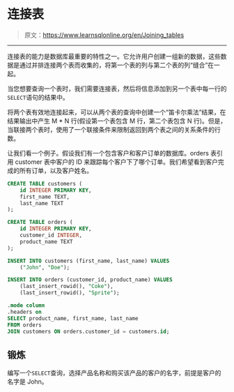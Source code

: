 # 连接表

> 原文：<https://www.learnsqlonline.org/en/Joining_tables>

* * *

连接表的能力是数据库最重要的特性之一。它允许用户创建一组新的数据，这些数据是通过并排连接两个表而收集的，将第一个表的列与第二个表的列“缝合”在一起。

当您想要查询一个表时，我们需要连接表，然后将信息添加到另一个表中每一行的`SELECT`语句的结果中。

将两个表有效地连接起来，可以从两个表的查询中创建一个“笛卡尔乘法”结果，在结果输出中产生 M * N 行(假设第一个表包含 M 行，第二个表包含 N 行)。但是，当联接两个表时，使用了一个联接条件来限制返回到两个表之间的关系条件的行数。

让我们看一个例子。假设我们有一个包含客户和客户订单的数据库。orders 表引用 customer 表中客户的 ID 来跟踪每个客户下了哪个订单。我们希望看到客户完成的所有订单，以及客户姓名。

```sql
CREATE TABLE customers (
    id INTEGER PRIMARY KEY,
    first_name TEXT,
    last_name TEXT
);

CREATE TABLE orders (
    id INTEGER PRIMARY KEY,
    customer_id INTEGER,
    product_name TEXT
);

INSERT INTO customers (first_name, last_name) VALUES
    ("John", "Doe");

INSERT INTO orders (customer_id, product_name) VALUES
    (last_insert_rowid(), "Coke"),
    (last_insert_rowid(), "Sprite");

.mode column
.headers on
SELECT product_name, first_name, last_name
FROM orders
JOIN customers ON orders.customer_id = customers.id; 
```

## 锻炼

编写一个`SELECT`查询，选择产品名称和购买该产品的客户的名字，前提是客户的名字是 John。